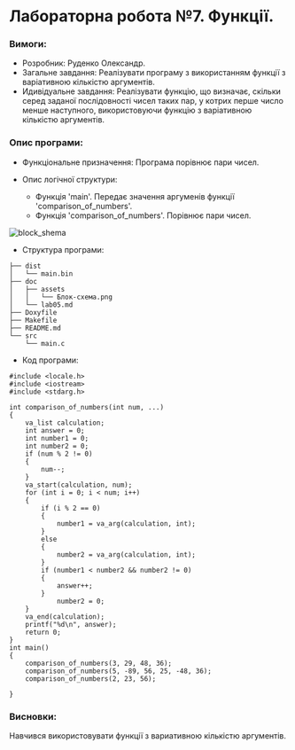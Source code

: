 # Лабораторна робота №7. Функції.

### Вимоги:

- Розробник: Руденко Олександр.
- Загальне завдання: Реалізувати програму з використанням функції з варіативною кількістю аргументів.
- Идивідуальне завдання: Реалізувати функцію, що визначає, скільки серед заданої послідовності чисел таких пар, у котрих перше число менше наступного, використовуючи функцію з варіативною кількістю аргументів.
### Опис програми:

- Функціональне призначення: Програма порівнює пари чисел.

- Опис логічної структури:

  * Функція 'main'. Передає значення аргуменів функції 'comparison_of_numbers'.
  * Функція 'comparison_of_numbers'. Порівнює пари чисел.

 ![block_shema](https://https://github.com/Rydi4/Laba_C/blob/master/Laba7/doc/assets/Блок-схема.png)
 
- Структура програми:

```
├── dist
│   └── main.bin
├── doc
│   ├── assets
│   │   └── Блок-схема.png
│   └── lab05.md
├── Doxyfile
├── Makefile
├── README.md
└── src
    └── main.c
```

- Код програми:

```
#include <locale.h>
#include <iostream>
#include <stdarg.h>

int comparison_of_numbers(int num, ...)
{
    va_list calculation;
	int answer = 0; 
	int number1 = 0; 
	int number2 = 0; 
	if (num % 2 != 0)
	{
		num--;
	}
	va_start(calculation, num); 
	for (int i = 0; i < num; i++) 
	{
		if (i % 2 == 0)
		{
			number1 = va_arg(calculation, int);
		}
		else
		{
			number2 = va_arg(calculation, int);
		}
		if (number1 < number2 && number2 != 0) 
		{
			answer++;
		}
			number2 = 0;
	}
	va_end(calculation); 
	printf("%d\n", answer);
	return 0;
}
int main()
{
	comparison_of_numbers(3, 29, 48, 36); 
	comparison_of_numbers(5, -89, 56, 25, -48, 36);
	comparison_of_numbers(2, 23, 56);

}

```

### Висновки:

Навчився використовувати функції з вариативною кількістю аргументів.












